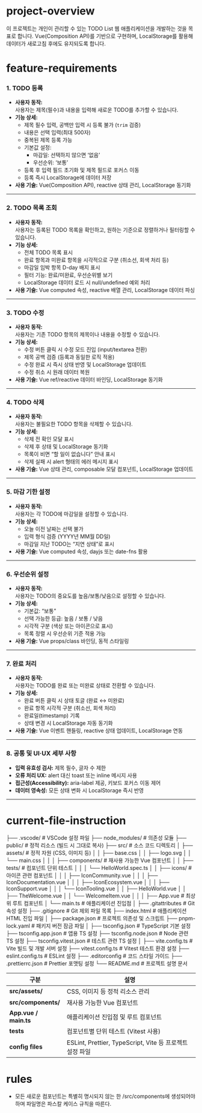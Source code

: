 # project-overview

이 프로젝트는 개인이 관리할 수 있는 TODO List 웹 애플리케이션을 개발하는 것을 목표로 합니다.
Vue(Composition API)를 기반으로 구현하며, LocalStorage를 활용해 데이터가 새로고침 후에도 유지되도록 합니다.

# feature-requirements

### 1. TODO 등록

- **사용자 동작:**  
  사용자는 제목(필수)과 내용을 입력해 새로운 TODO를 추가할 수 있습니다.
- **기능 상세:**
  - 제목 필수 입력, 공백만 입력 시 등록 불가 (`trim` 검증)
  - 내용은 선택 입력(최대 500자)
  - 중복된 제목 등록 가능
  - 기본값 설정:
    - 마감일: 선택하지 않으면 ‘없음’
    - 우선순위: ‘보통’
  - 등록 후 입력 필드 초기화 및 제목 필드로 포커스 이동
  - 등록 즉시 LocalStorage에 데이터 저장
- **사용 기술:** Vue(Composition API), reactive 상태 관리, LocalStorage 동기화

---

### 2. TODO 목록 조회

- **사용자 동작:**  
  사용자는 등록된 TODO 목록을 확인하고, 원하는 기준으로 정렬하거나 필터링할 수 있습니다.
- **기능 상세:**
  - 전체 TODO 목록 표시
  - 완료 항목과 미완료 항목을 시각적으로 구분 (취소선, 회색 처리 등)
  - 마감일 임박 항목 D-day 배지 표시
  - 필터 기능: 완료/미완료, 우선순위별 보기
  - LocalStorage 데이터 로드 시 null/undefined 예외 처리
- **사용 기술:** Vue computed 속성, reactive 배열 관리, LocalStorage 데이터 파싱

---

### 3. TODO 수정

- **사용자 동작:**  
  사용자는 기존 TODO 항목의 제목이나 내용을 수정할 수 있습니다.
- **기능 상세:**
  - 수정 버튼 클릭 시 수정 모드 진입 (input/textarea 전환)
  - 제목 공백 검증 (등록과 동일한 로직 적용)
  - 수정 완료 시 즉시 상태 반영 및 LocalStorage 업데이트
  - 수정 취소 시 원래 데이터 복원
- **사용 기술:** Vue ref/reactive 데이터 바인딩, LocalStorage 동기화

---

### 4. TODO 삭제

- **사용자 동작:**  
  사용자는 불필요한 TODO 항목을 삭제할 수 있습니다.
- **기능 상세:**
  - 삭제 전 확인 모달 표시
  - 삭제 후 상태 및 LocalStorage 동기화
  - 목록이 비면 “할 일이 없습니다” 안내 표시
  - 삭제 실패 시 alert 형태의 에러 메시지 표시
- **사용 기술:** Vue 상태 관리, composable 모달 컴포넌트, LocalStorage 업데이트

---

### 5. 마감 기한 설정

- **사용자 동작:**  
  사용자는 각 TODO에 마감일을 설정할 수 있습니다.
- **기능 상세:**
  - 오늘 이전 날짜는 선택 불가
  - 입력 형식 검증 (YYYY년 MM월 DD일)
  - 마감일 지난 TODO는 “지연 상태”로 표시
- **사용 기술:** Vue computed 속성, dayjs 또는 date-fns 활용

---

### 6. 우선순위 설정

- **사용자 동작:**  
  사용자는 TODO의 중요도를 높음/보통/낮음으로 설정할 수 있습니다.
- **기능 상세:**
  - 기본값: “보통”
  - 선택 가능한 등급: 높음 / 보통 / 낮음
  - 시각적 구분 (색상 또는 아이콘으로 표시)
  - 목록 정렬 시 우선순위 기준 적용 가능
- **사용 기술:** Vue props/class 바인딩, 동적 스타일링

---

### 7. 완료 처리

- **사용자 동작:**  
  사용자는 TODO를 완료 또는 미완료 상태로 전환할 수 있습니다.
- **기능 상세:**
  - 완료 버튼 클릭 시 상태 토글 (완료 ↔ 미완료)
  - 완료 항목 시각적 구분 (취소선, 회색 처리)
  - 완료일(timestamp) 기록
  - 상태 변경 시 LocalStorage 자동 동기화
- **사용 기술:** Vue 이벤트 핸들링, reactive 상태 업데이트, LocalStorage 연동

---

### 8. 공통 및 UI·UX 세부 사항

- **입력 유효성 검사:** 제목 필수, 글자 수 제한
- **오류 처리 UX:** alert 대신 toast 또는 inline 메시지 사용
- **접근성(Accessibility):** aria-label 제공, 키보드 포커스 이동 제어
- **데이터 영속성:** 모든 상태 변화 시 LocalStorage 즉시 반영

---

# current-file-instruction

├── .vscode/ # VSCode 설정 파일
├── node_modules/ # 의존성 모듈
├── public/ # 정적 리소스 (빌드 시 그대로 복사)
├── src/ # 소스 코드 디렉토리
│ ├── assets/ # 정적 자원 (CSS, 이미지 등)
│ │ ├── base.css
│ │ ├── logo.svg
│ │ └── main.css
│ │
│ ├── components/ # 재사용 가능한 Vue 컴포넌트
│ │ ├── tests/ # 컴포넌트 단위 테스트
│ │ │ └── HelloWorld.spec.ts
│ │ ├── icons/ # 아이콘 관련 컴포넌트
│ │ │ ├── IconCommunity.vue
│ │ │ ├── IconDocumentation.vue
│ │ │ ├── IconEcosystem.vue
│ │ │ ├── IconSupport.vue
│ │ │ └── IconTooling.vue
│ │ ├── HelloWorld.vue
│ │ ├── TheWelcome.vue
│ │ └── WelcomeItem.vue
│ │
│ ├── App.vue # 최상위 루트 컴포넌트
│ └── main.ts # 애플리케이션 진입점
│
├── .gitattributes # Git 속성 설정
├── .gitignore # Git 제외 파일 목록
├── index.html # 애플리케이션 HTML 진입 파일
│
├── package.json # 프로젝트 의존성 및 스크립트
├── pnpm-lock.yaml # 패키지 버전 잠금 파일
│
├── tsconfig.json # TypeScript 기본 설정
├── tsconfig.app.json # 앱용 TS 설정
├── tsconfig.node.json # Node 관련 TS 설정
├── tsconfig.vitest.json # 테스트 관련 TS 설정
│
├── vite.config.ts # Vite 빌드 및 개발 서버 설정
├── vitest.config.ts # Vitest 테스트 환경 설정
├── eslint.config.ts # ESLint 설정
├── .editorconfig # 코드 스타일 가이드
├── .prettierrc.json # Prettier 포맷팅 설정
└── README.md # 프로젝트 설명 문서

| 구분                  | 설명                                                     |
| --------------------- | -------------------------------------------------------- |
| **src/assets/**       | CSS, 이미지 등 정적 리소스 관리                          |
| **src/components/**   | 재사용 가능한 Vue 컴포넌트                               |
| **App.vue / main.ts** | 애플리케이션 진입점 및 루트 컴포넌트                     |
| **tests**             | 컴포넌트별 단위 테스트 (Vitest 사용)                     |
| **config files**      | ESLint, Prettier, TypeScript, Vite 등 프로젝트 설정 파일 |

# rules

- 모든 새로운 컴포넌트는 특별히 명시되지 않는 한 /src/components에 생성되어야 하며 파일명은 파스칼 케이스 규칙을 따른다.
